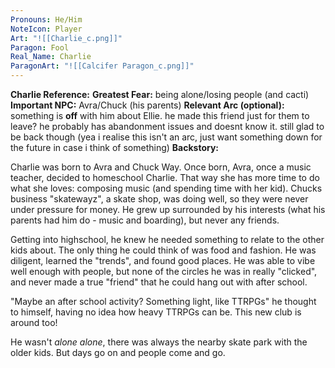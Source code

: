 ```yaml
---
Pronouns: He/Him
NoteIcon: Player
Art: "![[Charlie_c.png]]"
Paragon: Fool
Real_Name: Charlie
ParagonArt: "![[Calcifer Paragon_c.png]]"
---
```

**Charlie Reference:**
**Greatest Fear:** being alone/losing people (and cacti)
**Important NPC:** Avra/Chuck (his parents)
**Relevant Arc (optional):** something is **off** with him about Ellie. he made this friend just for them to leave? he probably has abandonment issues and doesnt know it. still glad to be back though (yea i realise this isn't an arc, just want something down for the future in case i think of something)
**Backstory:**

Charlie was born to Avra and Chuck Way. Once born, Avra, once a music teacher, decided to homeschool Charlie. That way she has more time to do what she loves: composing music (and spending time with her kid). Chucks business "skatewayz", a skate shop, was doing well, so they were never under pressure for money. He grew up surrounded by his interests (what his parents had him do - music and boarding), but never any friends. 

Getting into highschool, he knew he needed something to relate to the other kids about. The only thing he could think of was food and fashion. He was diligent, learned the "trends", and found good places. He was able to vibe well enough with people, but none of the circles he was in really "clicked", and never made a true "friend" that he could hang out with after school.

"Maybe an after school activity? Something light, like TTRPGs" he thought to himself, having no idea how heavy TTRPGs can be. This new club is around too!

He wasn't *alone alone*, there was always the nearby skate park with the older kids. But days go on and people come and go.
